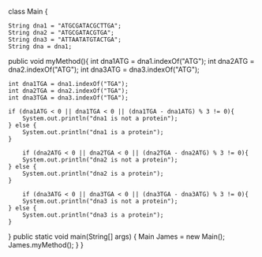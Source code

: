 class Main {
    
    String dna1 = "ATGCGATACGCTTGA";
    String dna2 = "ATGCGATACGTGA";
    String dna3 = "ATTAATATGTACTGA";
    String dna = dna1;

  public void myMethod(){
    int dna1ATG = dna1.indexOf("ATG");
    int dna2ATG = dna2.indexOf("ATG");
    int dna3ATG = dna3.indexOf("ATG");
      
    int dna1TGA = dna1.indexOf("TGA");
    int dna2TGA = dna2.indexOf("TGA");
    int dna3TGA = dna3.indexOf("TGA");
    
    if (dna1ATG < 0 || dna1TGA < 0 || (dna1TGA - dna1ATG) % 3 != 0){
        System.out.println("dna1 is not a protein");
    } else {
        System.out.println("dna1 is a protein");
    }
    
        if (dna2ATG < 0 || dna2TGA < 0 || (dna2TGA - dna2ATG) % 3 != 0){
        System.out.println("dna2 is not a protein");
    } else {
        System.out.println("dna2 is a protein");
    }
    
        if (dna3ATG < 0 || dna3TGA < 0 || (dna3TGA - dna3ATG) % 3 != 0){
        System.out.println("dna3 is not a protein");
    } else {
        System.out.println("dna3 is a protein");
    }
  }
    public static void main(String[] args) {
        Main James = new Main();
        James.myMethod();
    }
    }
